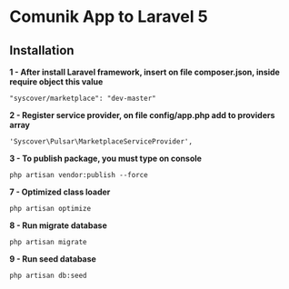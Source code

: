 # Comunik App to Laravel 5

## Installation

**1 - After install Laravel framework, insert on file composer.json, inside require object this value**
```
"syscover/marketplace": "dev-master"

```

**2 - Register service provider, on file config/app.php add to providers array**

```
'Syscover\Pulsar\MarketplaceServiceProvider',

```

**3 - To publish package, you must type on console**

```
php artisan vendor:publish --force

```

**7 - Optimized class loader**

```
php artisan optimize

```

**8 - Run migrate database**

```
php artisan migrate
```

**9 - Run seed database**

```
php artisan db:seed
```